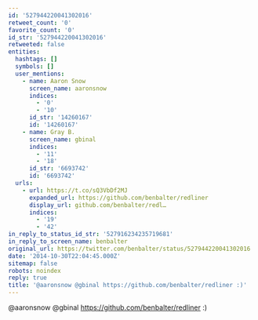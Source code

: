 ```yaml
---
id: '527944220041302016'
retweet_count: '0'
favorite_count: '0'
id_str: '527944220041302016'
retweeted: false
entities:
  hashtags: []
  symbols: []
  user_mentions:
    - name: Aaron Snow
      screen_name: aaronsnow
      indices:
        - '0'
        - '10'
      id_str: '14260167'
      id: '14260167'
    - name: Gray B.
      screen_name: gbinal
      indices:
        - '11'
        - '18'
      id_str: '6693742'
      id: '6693742'
  urls:
    - url: https://t.co/sQ3VbDf2MJ
      expanded_url: https://github.com/benbalter/redliner
      display_url: github.com/benbalter/redl…
      indices:
        - '19'
        - '42'
in_reply_to_status_id_str: '527916234235719681'
in_reply_to_screen_name: benbalter
original_url: https://twitter.com/benbalter/status/527944220041302016
date: '2014-10-30T22:04:45.000Z'
sitemap: false
robots: noindex
reply: true
title: '@aaronsnow @gbinal https://github.com/benbalter/redliner :)'
---
```


@aaronsnow @gbinal https://github.com/benbalter/redliner :)